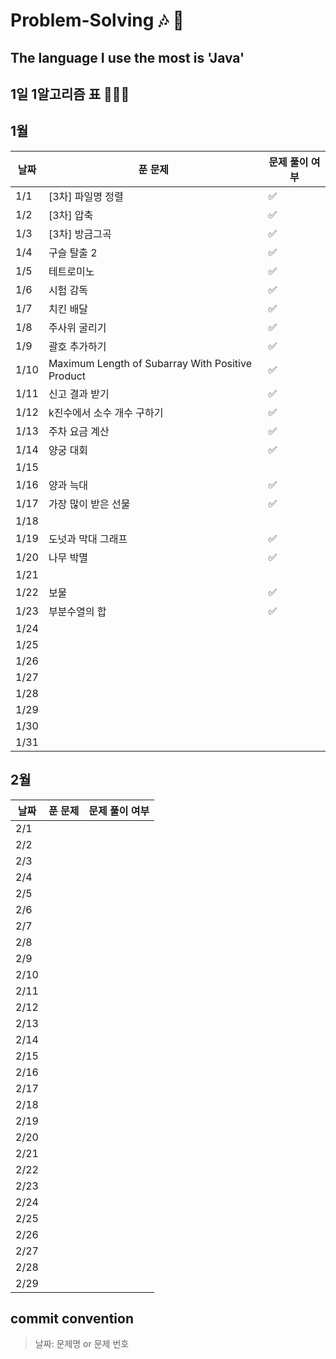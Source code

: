 # Problem-Solving 🎶 🎵

## The language I use the most is 'Java'

## 1일 1알고리즘 표 👩🏻‍💻

## 1월

| 날짜   | 푼 문제                                             | 문제 풀이 여부 |
|------|--------------------------------------------------|----------|
| 1/1  | [3차] 파일명 정렬                                      | ✅        |
| 1/2  | [3차] 압축                                          | ✅        |
| 1/3  | [3차] 방금그곡                                        | ✅        |
| 1/4  | 구슬 탈출 2                                          | ✅        |
| 1/5  | 테트로미노                                            | ✅        |
| 1/6  | 시험 감독                                            | ✅        |
| 1/7  | 치킨 배달                                            | ✅        |
| 1/8  | 주사위 굴리기                                          | ✅        |
| 1/9  | 괄호 추가하기                                          | ✅        |
| 1/10 | Maximum Length of Subarray With Positive Product | ✅        |
| 1/11 | 신고 결과 받기                                         | ✅        |
| 1/12 | k진수에서 소수 개수 구하기                                  | ✅        |
| 1/13 | 주차 요금 계산                                         | ✅        |
| 1/14 | 양궁 대회                                            | ✅        |
| 1/15 |                                                  |          |
| 1/16 | 양과 늑대                                            | ✅        |
| 1/17 | 가장 많이 받은 선물                                      | ✅        |
| 1/18 |                                                  |          |
| 1/19 | 도넛과 막대 그래프                                       | ✅        |
| 1/20 | 나무 박멸                                            |  ✅         |
| 1/21 |                                                  |          |
| 1/22 | 보물                                               |   ✅       |
| 1/23 | 부분수열의 합                                          |  ✅        |
| 1/24 |                                                  |          |
| 1/25 |                                                  |          |
| 1/26 |                                                  |          |
| 1/27 |                                                  |          |
| 1/28 |                                                  |          |
| 1/29 |                                                  |          |
| 1/30 |                                                  |          |
| 1/31 |                                                  |          |

## 2월

| 날짜   | 푼 문제 | 문제 풀이 여부 |
|------|------|----------|
| 2/1  |      |          |
| 2/2  |      |          |
| 2/3  |      |          |
| 2/4  |      |          |
| 2/5  |      |          |
| 2/6  |      |          |
| 2/7  |      |          |
| 2/8  |      |          |
| 2/9  |      |          |
| 2/10 |      |          |
| 2/11 |      |          |
| 2/12 |      |          |
| 2/13 |      |          |
| 2/14 |      |          |
| 2/15 |      |          |
| 2/16 |      |          |
| 2/17 |      |          |
| 2/18 |      |          |
| 2/19 |      |          |
| 2/20 |      |          |
| 2/21 |      |          |
| 2/22 |      |          |
| 2/23 |      |          |
| 2/24 |      |          |
| 2/25 |      |          |
| 2/26 |      |          |
| 2/27 |      |          |
| 2/28 |      |          |
| 2/29 |      |          |

## commit convention

> 날짜: 문제명 or 문제 번호
